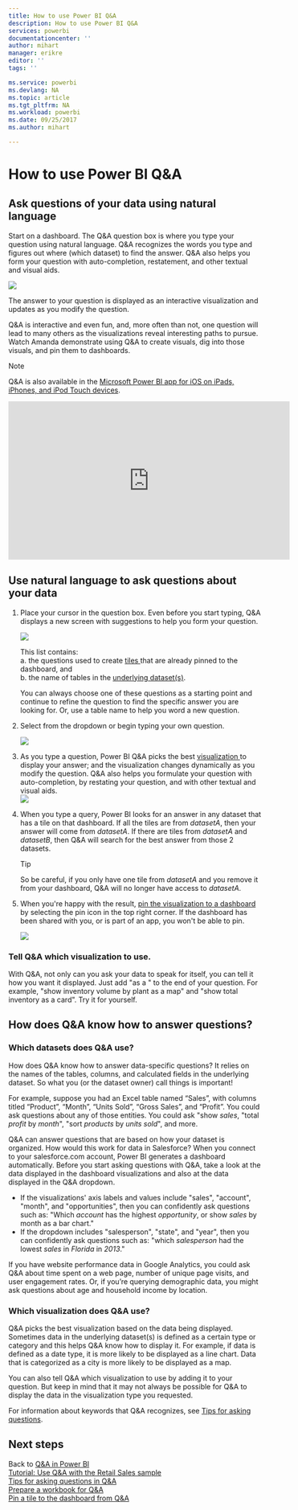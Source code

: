 ```yaml
---
title: How to use Power BI Q&A
description: How to use Power BI Q&A
services: powerbi
documentationcenter: ''
author: mihart
manager: erikre
editor: ''
tags: ''

ms.service: powerbi
ms.devlang: NA
ms.topic: article
ms.tgt_pltfrm: NA
ms.workload: powerbi
ms.date: 09/25/2017
ms.author: mihart

---
```

# How to use Power BI Q&A
## Ask questions of your data using natural language
Start on a dashboard. The Q&A question box is where you type your question using natural language. Q&A recognizes the words you type and figures out where (which dataset) to find the answer. Q&A also helps you form your question with auto-completion, restatement, and other textual and visual aids.

![](media/service-how-to-q-and-a/powerbi-qna.png)

The answer to your question is displayed as an interactive visualization and updates as you modify the question.

Q&A is interactive and even fun, and, more often than not, one question will lead to many others as the visualizations reveal interesting paths to pursue. Watch Amanda demonstrate using Q&A to create visuals, dig into those visuals, and pin them to dashboards.

> [!NOTE]
> Q&A is also available in the [Microsoft Power BI app for iOS on iPads, iPhones, and iPod Touch devices](mobile-apps-ios-qna.md).
> 
> 

<iframe width="560" height="315" src="https://www.youtube.com/embed/qMf7OLJfCz8?list=PL1N57mwBHtN0JFoKSR0n-tBkUJHeMP2cP" frameborder="0" allowfullscreen></iframe>

## Use natural language to ask questions about your data
1. Place your cursor in the question box. Even before you start typing, Q&A displays a new screen with suggestions to help you form your question.
   
   ![](media/service-how-to-q-and-a/powerbi-qna-cursor.png)  
   
   This list contains:  
   a.  the questions used to create [tiles ](service-dashboard-tiles.md)that are already pinned to the dashboard, and  
   b.  the name of tables in the [underlying dataset(s)](service-get-data.md).  
   
   You can always choose one of these questions as a starting point and continue to refine the question to find the specific answer you are looking for. Or, use a table name to help you word a new question.
2. Select from the dropdown or begin typing your own question.  
   
   ![](media/service-how-to-q-and-a/powerbi-qna-list.png)
3. As you type a question, Power BI Q&A picks the best [visualization ](power-bi-visualization-types-for-reports-and-q-and-a.md)to display your answer; and the visualization changes dynamically as you modify the question. Q&A also helps you formulate your question with auto-completion, by restating your question, and with other textual and visual aids.  
   ![](media/service-how-to-q-and-a/powerbi-qna-viz.png)
4. When you type a query, Power BI looks for an answer in any dataset that has a tile on that dashboard.  If all the tiles are from *datasetA*, then your answer will come from *datasetA*.  If there are tiles from *datasetA* and *datasetB*, then Q&A will search for the best answer from those 2 datasets.
   
   > [!TIP]
   > So be careful, if you only have one tile from *datasetA* and you remove it from your dashboard, Q&A will no longer have access to *datasetA*.
   > 
   > 
5. When you're happy with the result, [pin the visualization to a dashboard](service-dashboard-pin-tile-from-q-and-a.md) by selecting the pin icon in the top right corner. If the dashboard has been shared with you, or is part of an app, you won't be able to pin.
   
   ![](media/service-how-to-q-and-a/pbi_qna_finish-typing-question.jpg)

### Tell Q&A which visualization to use.
With Q&A, not only can you ask your data to speak for itself, you can tell it how you want it displayed. Just add "as a <visualization type>" to the end of your question.  For example, "show inventory volume by plant as a map" and "show total inventory as a card".  Try it for yourself.

## How does Q&A know how to answer questions?
### Which datasets does Q&A use?
How does Q&A know how to answer data-specific questions? It relies on the names of the tables, columns, and calculated fields in the underlying dataset. So what you (or the dataset owner) call things is important! 

For example, suppose you had an Excel table named “Sales”, with columns titled “Product”, “Month”, “Units Sold”, “Gross Sales”, and “Profit”. You could ask questions about any of those entities.  You could ask "show *sales*, "total *profit* by *month*", "sort *products* by *units sold*", and more.

Q&A can answer questions that are based on how your dataset is organized. How would this work for data in Salesforce? When you connect to your salesforce.com account, Power BI generates a dashboard automatically.  Before you start asking questions with Q&A, take a look at the data displayed in the dashboard visualizations and also at the data displayed in the Q&A dropdown.

* If the visualizations' axis labels and values include "sales",  "account", "month", and "opportunities", then you can confidently ask questions such as: "Which *account* has the highest *opportunity*, or show *sales* by month as a bar chart."
* If the dropdown includes "salesperson", "state", and "year", then you can confidently ask questions such as: "which *salesperson* had the lowest *sales* in *Florida* in *2013*."

If you have website performance data in Google Analytics, you could ask Q&A about time spent on a web page, number of unique page visits, and user engagement rates. Or, if you’re querying demographic data, you might ask questions about age and household income by location.

### Which visualization does Q&A use?
Q&A picks the best visualization based on the data being displayed. Sometimes data in the underlying dataset(s) is defined as a certain type or category and this helps Q&A know how to display it. For example, if data is defined as a date type, it is more likely to be displayed as a line chart. Data that is categorized as a city is more likely to be displayed as a map.

You can also tell Q&A which visualization to use by adding it to your question. But keep in mind that it may not always be possible for Q&A to display the data in the visualization type you requested.

For information about keywords that Q&A recognizes, see [Tips for asking questions](service-q-and-a-tips.md).

## Next steps
Back to [Q&A in Power BI](service-q-and-a.md)  
[Tutorial: Use Q&A with the Retail Sales sample](power-bi-visualization-introduction-to-q-and-a.md)  
[Tips for asking questions in Q&A](service-q-and-a-tips.md)  
[Prepare a workbook for Q&A](service-prepare-data-for-q-and-a.md)  
[Pin a tile to the dashboard from Q&A](service-dashboard-pin-tile-from-q-and-a.md)  


